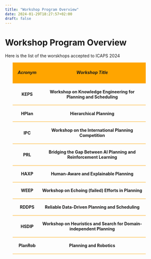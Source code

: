 ```yaml
---
title: "Workshop Program Overview"
date: 2024-01-29T18:27:57+02:00
draft: false
---
```

# Workshop Program Overview

Here is the list of the worskhops accepted to ICAPS 2024


<div style="width: 90%; margin: 2%; margin-left: 5%;">

 <div style="width: 95%; padding: 1%; background-color: orange;">
 	<div style="display:inline-block; width: 20%; text-align:center; vertical-align: middle;">
 		<h5>Acronym</h5>
 	</div>
 	<div style="display:inline-block; width: 78%; text-align:center; vertical-align: middle;">
 		<h5>Workshop Title</h5>
 	</div>
 	<!-- <div style="display:inline-block; width: 28%; text-align:center; vertical-align: middle;">
 		<h5>Organizer(s)</h5>
 	</div> -->
 </div>
 
  <div style="width: 95%; padding: 1%; border-bottom: 1px solid orange">
 	<div style="display:inline-block; width: 20%; text-align:center; vertical-align: middle;">
 		<!-- <p><a href="/program/workshops/keps" target="_blank">KEPS</a></p> -->
		<p><strong>KEPS</strong></p>
 	</div>
 	<div style="display:inline-block; width: 78%; text-align:center; vertical-align: middle;">
 		<p><strong>Workshop on Knowledge Engineering for Planning and Scheduling</strong></p>
 	</div>
 	<!-- <div style="display:inline-block; width: 28%; text-align:center; vertical-align: middle;">
 		<p>TBD</p>
 	</div> -->
 </div>
 
 <div style="width: 95%; padding: 1%; border-bottom: 1px solid orange">
 	<div style="display:inline-block; width: 20%; text-align:center; vertical-align: middle;">
 		<!-- <p><a href="/program/workshops/hplan" target="_blank">HPlan</a></p> -->
		<p><strong>HPlan</strong></p>
 	</div>
 	<div style="display:inline-block; width: 78%; text-align:center; vertical-align: middle;">
 		<p><strong>Hierarchical Planning</strong></p>
 	</div>
 	<!-- <div style="display:inline-block; width: 28%; text-align:center; vertical-align: middle;">
 		<p>TBD</p>
 	</div> -->
 </div>
  
 <div style="width: 95%; padding: 1%; border-bottom: 1px solid orange">
 	<div style="display:inline-block; width: 20%; text-align:center; vertical-align: middle;">
 		<!-- <p><a href="/program/workshops/ipc" target="_blank">IPC</a></p> -->
		<p><strong>IPC</strong></p>
 	</div>
 	<div style="display:inline-block; width: 78%; text-align:center; vertical-align: middle;">
 		<p><strong>Workshop on the International Planning Competition</strong></p>
 	</div>
 	<!-- <div style="display:inline-block; width: 28%; text-align:center; vertical-align: middle;">
 		<p>TBD</p>
 	</div> -->
 </div>

 
 <div style="width: 95%; padding: 1%; border-bottom: 1px solid orange">
 	<div style="display:inline-block; width: 20%; text-align:center; vertical-align: middle;">
 		<!-- <p><a href="/program/workshops/prl" target="_blank">PRL</a></p> -->
		<p><strong>PRL</strong></p>
 	</div>
 	<div style="display:inline-block; width: 78%; text-align:center; vertical-align: middle;">
 		<p><strong>Bridging the Gap Between AI Planning and Reinforcement Learning</strong></p>
 	</div>
 	<!-- <div style="display:inline-block; width: 28%; text-align:center; vertical-align: middle;">
 		<p>TBD</p>
 	</div> -->
 </div>
  
 <div style="width: 95%; padding: 1%; border-bottom: 1px solid orange">
 	<div style="display:inline-block; width: 20%; text-align:center; vertical-align: middle;">
 		<!-- <p><a href="/program/workshops/haxp" target="_blank">HAXP</a></p> -->
		<p><strong>HAXP</strong></p>
 	</div>
 	<div style="display:inline-block; width: 78%; text-align:center; vertical-align: middle;">
 		<p><strong>Human-Aware and Explainable Planning</strong></p>
 	</div>
 	<!-- <div style="display:inline-block; width: 28%; text-align:center; vertical-align: middle;">
 		<p>TBD</p>
 	</div> -->
 </div>


 <div style="width: 95%; padding: 1%; border-bottom: 1px solid orange">
 	<div style="display:inline-block; width: 20%; text-align:center; vertical-align: middle;">
 		<!-- <p><a href="/program/workshops/weep" target="_blank">WEEP</a></p> -->
		<p><strong>WEEP</strong></p>
 	</div>
 	<div style="display:inline-block; width: 78%; text-align:center; vertical-align: middle;">
		<p><strong>Workshop on Echoing (failed) Efforts in Planning</strong></p>
 	</div>
 	<!-- <div style="display:inline-block; width: 28%; text-align:center; vertical-align: middle;">
 		<p>TBD</p>
 	</div> -->
 </div>


 <div style="width: 95%; padding: 1%; border-bottom: 1px solid orange">
 	<div style="display:inline-block; width: 20%; text-align:center; vertical-align: middle;">
 		<!-- <p><a href="/program/workshops/rddps" target="_blank">RDDPS</a></p> -->
		<p><strong>RDDPS</strong></p>
 	</div>
 	<div style="display:inline-block; width: 78%; text-align:center; vertical-align: middle;">
 		<p><strong>Reliable Data-Driven Planning and Scheduling</strong></p>
 	</div>
 	<!-- <div style="display:inline-block; width: 28%; text-align:center; vertical-align: middle;">
 		<p>TBD</p>
 	</div> -->
 </div> 
 
 <div style="width: 95%; padding: 1%; border-bottom: 1px solid orange">
 	<div style="display:inline-block; width: 20%; text-align:center; vertical-align: middle;">
 		<!-- <p><a href="/program/workshops/hsdip" target="_blank">HSDIP</a></p> -->
		<p><strong>HSDIP</strong></p>
 	</div>
 	<div style="display:inline-block; width: 78%; text-align:center; vertical-align: middle;">
 		<p><strong>Workshop on Heuristics and Search for Domain-independent Planning</strong></p>
 	</div>
 	<!-- <div style="display:inline-block; width: 28%; text-align:center; vertical-align: middle;">
 		<p>TBD</p>
 	</div> -->
 </div>
 <div style="width: 95%; padding: 1%; border-bottom: 1px solid orange">
 	<div style="display:inline-block; width: 20%; text-align:center; vertical-align: middle;">
 		<!-- <p><a href="/program/workshops/planrob" target="_blank">PlanRob</a></p> -->
		<p><strong>PlanRob</strong></p>
 	</div>
 	<div style="display:inline-block; width: 78%; text-align:center; vertical-align: middle;">
 		<p><strong>Planning and Robotics</strong></p>
 	</div>
 	<!-- <div style="display:inline-block; width: 28%; text-align:center; vertical-align: middle;">
 		<p>TBD</p>
 	</div> -->
 </div>


</div>


